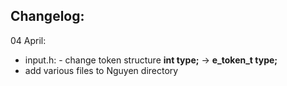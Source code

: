 ## Changelog:

04 April:
- input.h: - change token structure **int type;** -> **e_token_t type;**
- add various files to Nguyen directory
